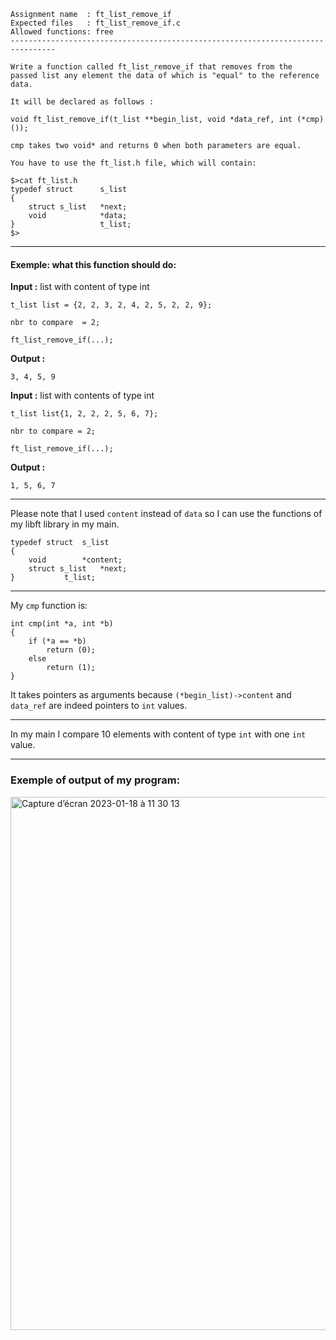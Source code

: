 

```
Assignment name  : ft_list_remove_if
Expected files   : ft_list_remove_if.c
Allowed functions: free
--------------------------------------------------------------------------------

Write a function called ft_list_remove_if that removes from the
passed list any element the data of which is "equal" to the reference data.

It will be declared as follows :

void ft_list_remove_if(t_list **begin_list, void *data_ref, int (*cmp)());

cmp takes two void* and returns 0 when both parameters are equal.

You have to use the ft_list.h file, which will contain:

$>cat ft_list.h
typedef struct      s_list
{
    struct s_list   *next;
    void            *data;
}                   t_list;
$>
```
---
#### Exemple: what this function should do:

**Input :** list with content of type int
	
	t_list list = {2, 2, 3, 2, 4, 2, 5, 2, 2, 9}; 

	nbr to compare  = 2;
         
	ft_list_remove_if(...);

**Output :** 
	
	3, 4, 5, 9

**Input :** list with contents of type int

	t_list list{1, 2, 2, 2, 5, 6, 7}; 
	
	nbr to compare = 2;
        
	ft_list_remove_if(...);
	
**Output :** 
	
	1, 5, 6, 7
---

Please note that I used `content` instead of `data` so I can use the functions of my libft library in my main.
```
typedef struct	s_list
{
	void		*content;
	struct s_list	*next;
}			t_list;
```
---
My `cmp` function is:

```
int cmp(int *a, int *b)
{
	if (*a == *b)
		return (0);
	else
		return (1);
}
```

It takes pointers as arguments because `(*begin_list)->content` and `data_ref` are indeed pointers to `int` values.

---

In my main I compare 10 elements with content of type `int` with one `int` value.

***

### Exemple of output of my program:

<img width="853" alt="Capture d’écran 2023-01-18 à 11 30 13" src="https://user-images.githubusercontent.com/109855801/213148632-ff1ddfa5-d7f0-49f8-ac4e-4ddbd3bc7d16.png">


